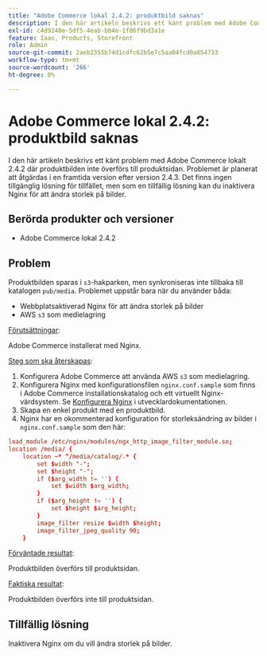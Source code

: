 ```yaml
---
title: "Adobe Commerce lokal 2.4.2: produktbild saknas"
description: I den här artikeln beskrivs ett känt problem med Adobe Commerce lokalt 2.4.2 där produktbilden inte överförs till produktsidan. Problemet är planerat att åtgärdas i en framtida version efter version 2.4.3. Det finns ingen tillgänglig lösning för tillfället, men som en tillfällig lösning kan du inaktivera Nginx för att ändra storlek på bilder.
exl-id: c4d9240e-5df5-4eab-bb4e-1f06f9bd3a1e
feature: Iaas, Products, Storefront
role: Admin
source-git-commit: 2aeb2355b74d1cdfc62b5e7c5aa04fcd0a654733
workflow-type: tm+mt
source-wordcount: '266'
ht-degree: 0%

---
```


# Adobe Commerce lokal 2.4.2: produktbild saknas

I den här artikeln beskrivs ett känt problem med Adobe Commerce lokalt 2.4.2 där produktbilden inte överförs till produktsidan. Problemet är planerat att åtgärdas i en framtida version efter version 2.4.3. Det finns ingen tillgänglig lösning för tillfället, men som en tillfällig lösning kan du inaktivera Nginx för att ändra storlek på bilder.

## Berörda produkter och versioner

* Adobe Commerce lokal 2.4.2

## Problem

Produktbilden sparas i `s3`-hakparken, men synkroniseras inte tillbaka till katalogen `pub/media`. Problemet uppstår bara när du använder båda:

* Webbplatsaktiverad Nginx för att ändra storlek på bilder
* AWS `s3` som medielagring

<u>Förutsättningar</u>:

Adobe Commerce installerat med Nginx.

<u>Steg som ska återskapas</u>:

1. Konfigurera Adobe Commerce att använda AWS `s3` som medielagring.
1. Konfigurera Nginx med konfigurationsfilen `nginx.conf.sample` som finns i Adobe Commerce installationskatalog och ett virtuellt Nginx-värdsystem. Se [Konfigurera Nginx](https://experienceleague.adobe.com/sv/docs/commerce-operations/installation-guide/prerequisites/web-server/nginx) i utvecklardokumentationen.
1. Skapa en enkel produkt med en produktbild.
1. Nginx har en okommenterad konfiguration för storleksändring av bilder i `nginx.conf.sample` som den här:

```conf
load_module /etc/nginx/modules/ngx_http_image_filter_module.so;
location /media/ {
    location ~* ^/media/catalog/.* {
        set $width "-";
        set $height "-";
        if ($arg_width != '') {
            set $width $arg_width;
        }
        if ($arg_height != '') {
            set $height $arg_height;
        }
        image_filter resize $width $height;
        image_filter_jpeg_quality 90;
    }
```

<u>Förväntade resultat</u>:

Produktbilden överförs till produktsidan.

<u>Faktiska resultat</u>:

Produktbilden överförs inte till produktsidan.

## Tillfällig lösning

Inaktivera Nginx om du vill ändra storlek på bilder.

